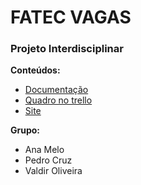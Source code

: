 # FATEC VAGAS 
### Projeto Interdisciplinar

**Conteúdos:** 
 - [Documentação](https://github.com/pedrocruzz/vagas_fatec/tree/master/Documentation)
 - [Quadro no trello](https://trello.com/b/olJd97LP/projeto)
 - [Site]()

**Grupo:**
- Ana Melo
- Pedro Cruz
- Valdir Oliveira
